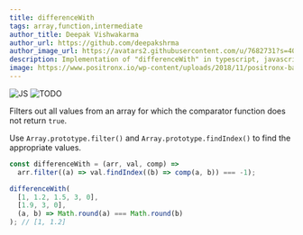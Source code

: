 ```yaml
---
title: differenceWith
tags: array,function,intermediate
author_title: Deepak Vishwakarma
author_url: https://github.com/deepakshrma
author_image_url: https://avatars2.githubusercontent.com/u/7682731?s=400
description: Implementation of "differenceWith" in typescript, javascript and deno.
image: https://www.positronx.io/wp-content/uploads/2018/11/positronx-banner-1152-1.jpg
---
```


![JS](https://img.shields.io/badge/supports-javascript-yellow.svg?style=flat-square)
![TODO](https://img.shields.io/badge///TODO-blue.svg?style=flat-square)

Filters out all values from an array for which the comparator function does not return `true`.

Use `Array.prototype.filter()` and `Array.prototype.findIndex()` to find the appropriate values.

```js
const differenceWith = (arr, val, comp) =>
  arr.filter((a) => val.findIndex((b) => comp(a, b)) === -1);
```

```js
differenceWith(
  [1, 1.2, 1.5, 3, 0],
  [1.9, 3, 0],
  (a, b) => Math.round(a) === Math.round(b)
); // [1, 1.2]
```
